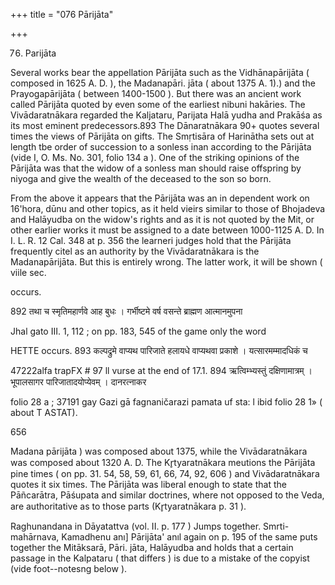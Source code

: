 +++
title = "076 Pārijāta"

+++

76. Parijāta 

Several works bear the appellation Pārijāta such as the Vidhānapārijāta ( composed in 1625 A. D. ), the Madanapāri. jāta ( about 1375 A. 1).) and the Prayogapārijāta ( between 1400-1500 ). But there was an ancient work called Pārijāta quoted by even some of the earliest nibuni hakāries. The Vivādaratnākara regarded the Kaljataru, Parijata Halā yudha and Prakāśa as its most eminent predecessors.893 The Dānaratnākara 90+ quotes several times the views of Pārijāta on gifts. The Smṛtisāra of Harinātha sets out at length tbe order of succession to a sonless inan according to the Pārijāta (vide I, O. Ms. No. 301, folio 134 a ). One of the striking opinions of the Pārijāta was that the widow of a sonless man should raise offspring by niyoga and give the wealth of the deceased to the son so born. 

From the above it appears that the Pārijāta was an in dependent work on 16'hora, dūnu and other topics, as it held vieirs similar to those of Bhojadeva and Halāyudba on the widow's rights and as it is not quoted by the Mit, or other earlier works it must be assigned to a date between 1000-1125 A. D. In I. L. R. 12 Cal. 348 at p. 356 the learneri judges hold that the Pārijāta frequently citel as an authority by the Vivādaratnākara is the Madanapārijāta. But this is entirely wrong. The latter work, it will be shown ( viile sec. 

occurs. 

892 तथा च स्मृतिमहार्णवे आह बुधः । गर्भीष्टमे वर्ष वसन्ते ब्राह्मण आत्मानमुपना 

Jhal gato III. 1, 112 ; on pp. 183, 545 of the game only the word 

HETTE occurs. 893 कल्पद्रुमे वाप्यथ पारिजाते हलायधे वाप्यथवा प्रकाशे । यत्सारमम्मादधिकं च 

47222alfa trapFX \# 97 ll vurse at the end of 17.1. 894 ऋत्विम्भ्यस्तुं दक्षिणामात्रम् । भूपालसागर पारिजातादयोप्येवम् । दानरत्नाकर 

folio 28 a ; 37191 gay Gazi gā fagnaničarazi pamata uf sta: l ibid folio 28 1» ( about T ASTAT). 

656 



Madana pārijāta ) was composed about 1375, while the Vivādaratnākara was composed about 1320 A. D. The Kr̥tyaratnākara meutions the Pārijāta pine times ( on pp. 31. 54, 58, 59, 61, 66, 74, 92, 606 ) and Vivādaratnākara quotes it six times. The Pārijāta was liberal enough to state that the Pāñcarātra, Pāśupata and similar doctrines, where not opposed to the Veda, are authoritative as to those parts (Kr̥tyaratnākara p. 31 ). 

Raghunandana in Dāyatattva (vol. II. p. 177 ) Jumps together. Smrti-mahārnava, Kamadhenu anı] Pārijāta' anıl again on p. 195 of the same puts together the Mitāksarā, Pāri. jāta, Halāyudba and holds that a certain passage in the Kalpataru ( that differs ) is due to a mistake of the copyist (vide foot--notesng below ). 
